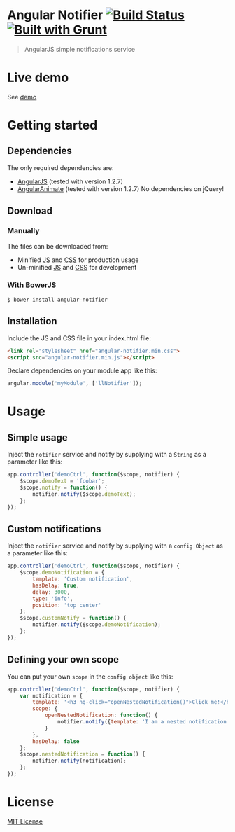 Angular Notifier [![Build Status](https://travis-ci.org/l-lin/angular-notifier.png?branch=master)](https://travis-ci.org/l-lin/angular-notifier) [![Built with Grunt](https://cdn.gruntjs.com/builtwith.png)](http://gruntjs.com/)
================
> AngularJS simple notifications service


Live demo
================
See [demo](http://l-lin.github.io/angular-notifier/)

Getting started
================
Dependencies
----------------
The only required dependencies are:
* [AngularJS](http://angularjs.org/) (tested with version 1.2.7)
* [AngularAnimate](http://docs.angularjs.org/api/ngAnimate) (tested with version 1.2.7)
No dependencies on jQuery!

Download
----------------
### Manually
The files can be downloaded from:
* Minified [JS](https://github.com/l-lin/angular-notifier/dist/angular-notifier.min.js) and [CSS](https://github.com/l-lin/angular-notifier/dist/angular-notifier.min.css) for production usage
* Un-minified [JS](https://github.com/l-lin/angular-notifier/dist/angular-notifier.js) and [CSS](https://github.com/l-lin/angular-notifier/dist/angular-notifier.css) for development

### With BowerJS
```shell
$ bower install angular-notifier
```

Installation
----------------
Include the JS and CSS file in your index.html file: 
```html
<link rel="stylesheet" href="angular-notifier.min.css">
<script src="angular-notifier.min.js"></script>
```
Declare dependencies on your module app like this:
```javascript
angular.module('myModule', ['llNotifier']);
```

Usage
================
Simple usage
----------------
Inject the `notifier` service and notify by supplying with a `String` as a parameter like this:

```javascript
app.controller('demoCtrl', function($scope, notifier) {
    $scope.demoText = 'foobar';
    $scope.notify = function() {
        notifier.notify($scope.demoText);
    };
});
```
Custom notifications
----------------
Inject the `notifier` service and notify by supplying with a `config Object` as a parameter like this:
```javascript
app.controller('demoCtrl', function($scope, notifier) {
    $scope.demoNotification = {
        template: 'Custom notification',
        hasDelay: true,
        delay: 3000,
        type: 'info',
        position: 'top center'
    };
    $scope.customNotify = function() {
        notifier.notify($scope.demoNotification);
    };
});
```

Defining your own scope
----------------
You can put your own `scope` in the `config object` like this:
```javascript
app.controller('demoCtrl', function($scope, notifier) {
    var notification = {
        template: '<h3 ng-click="openNestedNotification()">Click me!</h3>',
        scope: {
            openNestedNotification: function() {
                notifier.notify({template: 'I am a nested notification!', type: 'success'});
            }
        },
        hasDelay: false
    };
    $scope.nestedNotification = function() {
        notifier.notify(notification);
    };
});
```
License
================
[MIT License](http://en.wikipedia.org/wiki/MIT_License)

